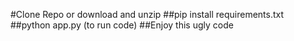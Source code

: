 #Clone Repo or download and unzip
##pip install requirements.txt
##python app.py (to run code)
##Enjoy this ugly code
